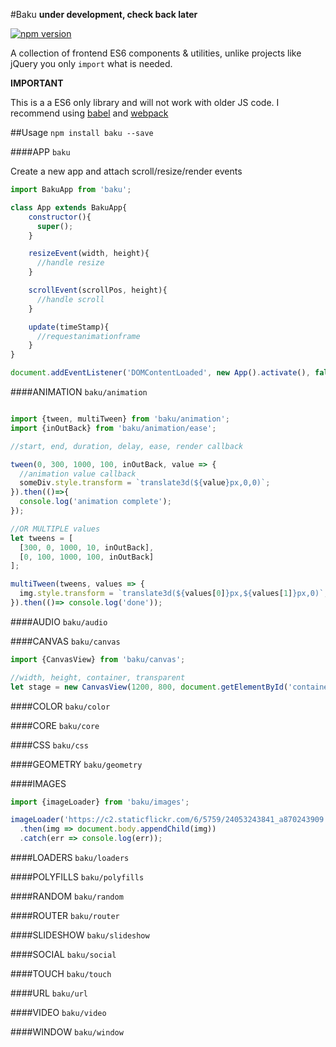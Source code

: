 #Baku
**under development, check back later**

[![npm version](https://badge.fury.io/js/baku.svg)](https://badge.fury.io/js/baku)

A collection of frontend ES6 components & utilities, unlike projects like jQuery you only `import` what is needed.

**IMPORTANT**

This is a a ES6 only library and will not work with older JS code.
I recommend using [babel](https://github.com/babel/babel) and [webpack](https://github.com/webpack/webpack)

##Usage
`npm install baku --save`

####APP
`baku`

Create a new app and attach scroll/resize/render events

```javascript
import BakuApp from 'baku';

class App extends BakuApp{
    constructor(){
      super();
    }

    resizeEvent(width, height){
      //handle resize
    }

    scrollEvent(scrollPos, height){
      //handle scroll
    }

    update(timeStamp){
      //requestanimationframe
    }
}

document.addEventListener('DOMContentLoaded', new App().activate(), false);

```

####ANIMATION
`baku/animation`

```javascript

import {tween, multiTween} from 'baku/animation';
import {inOutBack} from 'baku/animation/ease';

//start, end, duration, delay, ease, render callback

tween(0, 300, 1000, 100, inOutBack, value => {
  //animation value callback
  someDiv.style.transform = `translate3d(${value}px,0,0)`;
}).then(()=>{
  console.log('animation complete');
});

//OR MULTIPLE values
let tweens = [
  [300, 0, 1000, 10, inOutBack],
  [0, 100, 1000, 100, inOutBack]
];

multiTween(tweens, values => {
  img.style.transform = `translate3d(${values[0]}px,${values[1]}px,0)`;
}).then(()=> console.log('done'));

```

####AUDIO
`baku/audio`

####CANVAS
`baku/canvas`

```javascript
import {CanvasView} from 'baku/canvas';

//width, height, container, transparent
let stage = new CanvasView(1200, 800, document.getElementById('container'), false);


```

####COLOR
`baku/color`

####CORE
`baku/core`

####CSS
`baku/css`

####GEOMETRY
`baku/geometry`

####IMAGES
```javascript
import {imageLoader} from 'baku/images';

imageLoader('https://c2.staticflickr.com/6/5759/24053243841_a870243909.jpg')
  .then(img => document.body.appendChild(img))
  .catch(err => console.log(err));
```

####LOADERS
`baku/loaders`

####POLYFILLS
`baku/polyfills`

####RANDOM
`baku/random`

####ROUTER
`baku/router`

####SLIDESHOW
`baku/slideshow`

####SOCIAL
`baku/social`

####TOUCH
`baku/touch`

####URL
`baku/url`

####VIDEO
`baku/video`

####WINDOW
`baku/window`
